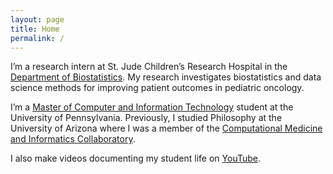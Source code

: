 ```yaml
---
layout: page
title: Home
permalink: /
---
```


I’m a research intern at St. Jude Children’s Research Hospital in the [Department of Biostatistics](https://www.stjude.org/research/departments-divisions/biostatistics.html). My research investigates biostatistics and data science methods for improving patient outcomes in pediatric oncology.

I’m a [Master of Computer and Information Technology](https://onlinelearning.seas.upenn.edu/mcit/) student at the University of Pennsylvania. Previously, I studied Philosophy at the University of Arizona where I was a member of the [Computational Medicine and Informatics Collaboratory](https://com-in.collab.arizona.edu/).

I also make videos documenting my student life on [YouTube](http://www.youtube.com/c/cedricvicera).
